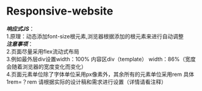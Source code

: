 # Responsive-website
*******响应式JS*******：
<br>
1.原理：动态添加font-size根元素,浏览器根据添加的根元素来进行自动调整
<br>
*******注意事项*******：
<br>
2.页面尽量采用flex流动式布局
<br>
3.例如最外层div设置width：100%   内容区div（template） width：86%（宽度会随着浏览器的宽度变化而变化）
<br>
4.页面元素单位除了字体单位采用px像素外，其余所有的元素单位采用rem  具体1rem=？rem 请根据实际的设计稿和需求进行设置（详情请看注释）
